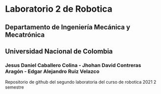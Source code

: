 # Laboratorio 2 de Robotica 
## Departamento de Ingeniería Mecánica y Mecatrónica 
## Universidad Nacional de Colombia
### Jesus Daniel Caballero Colina - Jhohan David Contreras Aragón - Edgar Alejandro Ruiz Velazco
Repositorio de github del segundo laboratoria del curso de robotica 2021 2 semestre

